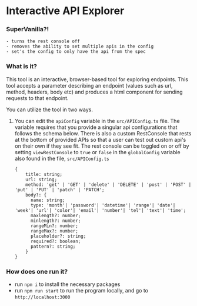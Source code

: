 # Interactive API Explorer

### SuperVanilla?!
    - turns the rest console off
    - removes the ability to set multiple apis in the config
    - set's the config to only have the api from the spec

### What is it?
 This tool is an interactive, browser-based tool for exploring endpoints. This tool accepts a parameter describing an endpoint (values such as url, method, headers, body etc) and produces a html component for sending requests to that endpoint.
 
 You can utilize the tool in two ways.
 1. You can edit the `apiConfig` variable in the `src/APIConfig.ts` file. The variable requires that you provide a singular api configurations that follows the schema below. There is also a custom RestConsole that rests at the bottom of provided APIs so that a user can test out custom api's on their own if they see fit. The rest console can be toggled on or off by setting `viewRestConsole` to `true` or `false` in the `globalConfig` variable also found in the file, `src/APIConfig.ts`
    ```
    {
        title: string;
        url: string;
        method: 'get' | 'GET' | 'delete' | 'DELETE' | 'post' | 'POST' | 'put' | 'PUT' | 'patch' | 'PATCH';
        body?: {
          name: string;
          type: 'month'| 'password'| 'datetime'| 'range'| 'date'| 'week'| 'url'| 'color'| 'email'| 'number'| 'tel'| 'text'| 'time';
          maxlength?: number;
          minlength?: number;
          rangeMin?: number;
          rangeMax?: number;
          placeholder?: string;
          required?: boolean;
          pattern?: string;
        }
    }
    ```

### How does one run it?
- run `npm i` to install the necessary packages
- run `npm run start` to run the program locally, and go to `http://localhost:3000`
